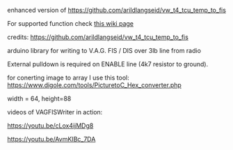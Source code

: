 enhanced version of https://github.com/arildlangseid/vw_t4_tcu_temp_to_fis

For supported function check <a href="">this wiki page</a>

credits: https://github.com/arildlangseid/vw_t4_tcu_temp_to_fis

arduino library for writing to V.A.G. FIS / DIS over 3lb line from radio

External pulldown is required on ENABLE line (4k7 resistor to ground).

for conerting image to array I use this tool: https://www.digole.com/tools/PicturetoC_Hex_converter.php

width = 64, height=88 

videos of VAGFISWriter in action:

https://youtu.be/cLox4ijMDg8

https://youtu.be/AvmKIBc_7DA


